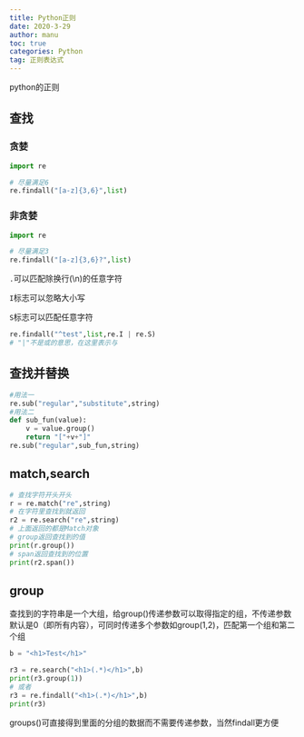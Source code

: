 ```yaml
---
title: Python正则
date: 2020-3-29
author: manu
toc: true
categories: Python
tag: 正则表达式
---
```


 python的正则

<!-- more -->

## 查找

### 贪婪

```python
import re

# 尽量满足6
re.findall("[a-z]{3,6}",list)
```

### 非贪婪

```python
import re

# 尽量满足3
re.findall("[a-z]{3,6}?",list)
```

`.`可以匹配除换行(\n)的任意字符

`I`标志可以忽略大小写

`S`标志可以匹配任意字符

```python
re.findall("^test",list,re.I | re.S)
# "|"不是或的意思，在这里表示与
```
## 查找并替换

```python
#用法一
re.sub("regular","substitute",string)
#用法二
def sub_fun(value):
    v = value.group()
    return "["+v+"]"
re.sub("regular",sub_fun,string)
```

## match,search

```python
# 查找字符开头开头
r = re.match("re",string)
# 在字符里查找到就返回
r2 = re.search("re",string)
# 上面返回的都是Match对象
# group返回查找到的值
print(r.group())
# span返回查找到的位置
print(r2.span())
```

## group

查找到的字符串是一个大组，给group()传递参数可以取得指定的组，不传递参数默认是0（即所有内容），可同时传递多个参数如group(1,2)，匹配第一个组和第二个组

```python
b = "<h1>Test</h1>"

r3 = re.search("<h1>(.*)</h1>",b)
print(r3.group(1))
# 或者
r3 = re.findall("<h1>(.*)</h1>",b)
print(r3)
```

groups()可直接得到里面的分组的数据而不需要传递参数，当然findall更方便